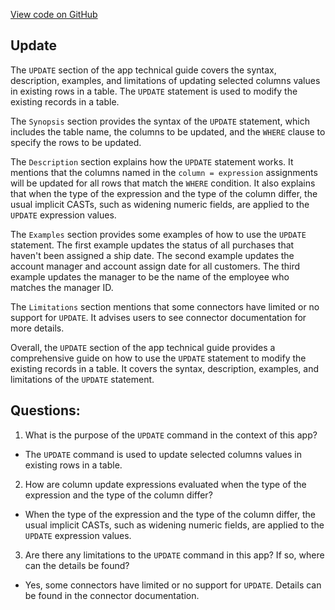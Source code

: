 [View code on GitHub](https://dune.com/docs/query/DuneSQL-reference/SQL-statement-syntax/update.md)

## Update

The `UPDATE` section of the app technical guide covers the syntax, description, examples, and limitations of updating selected columns values in existing rows in a table. The `UPDATE` statement is used to modify the existing records in a table. 

The `Synopsis` section provides the syntax of the `UPDATE` statement, which includes the table name, the columns to be updated, and the `WHERE` clause to specify the rows to be updated. 

The `Description` section explains how the `UPDATE` statement works. It mentions that the columns named in the `column = expression` assignments will be updated for all rows that match the `WHERE` condition. It also explains that when the type of the expression and the type of the column differ, the usual implicit CASTs, such as widening numeric fields, are applied to the `UPDATE` expression values.

The `Examples` section provides some examples of how to use the `UPDATE` statement. The first example updates the status of all purchases that haven't been assigned a ship date. The second example updates the account manager and account assign date for all customers. The third example updates the manager to be the name of the employee who matches the manager ID.

The `Limitations` section mentions that some connectors have limited or no support for `UPDATE`. It advises users to see connector documentation for more details.

Overall, the `UPDATE` section of the app technical guide provides a comprehensive guide on how to use the `UPDATE` statement to modify the existing records in a table. It covers the syntax, description, examples, and limitations of the `UPDATE` statement.
## Questions: 
 1. What is the purpose of the `UPDATE` command in the context of this app?
- The `UPDATE` command is used to update selected columns values in existing rows in a table.

2. How are column update expressions evaluated when the type of the expression and the type of the column differ?
- When the type of the expression and the type of the column differ, the usual implicit CASTs, such as widening numeric fields, are applied to the `UPDATE` expression values.

3. Are there any limitations to the `UPDATE` command in this app? If so, where can the details be found?
- Yes, some connectors have limited or no support for `UPDATE`. Details can be found in the connector documentation.